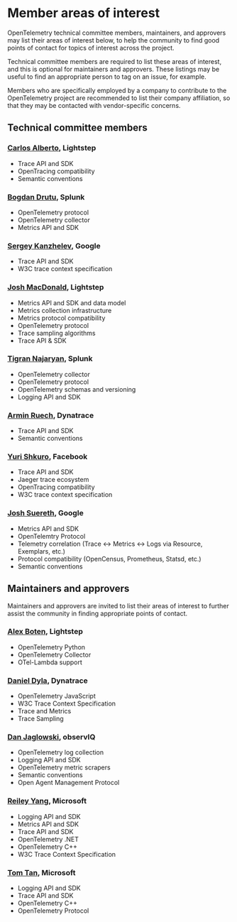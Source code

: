 # Member areas of interest

OpenTelemetry technical committee members, maintainers, and approvers
may list their areas of interest below, to help the community to find
good points of contact for topics of interest across the project.

Technical committee members are required to list these areas of
interest, and this is optional for maintainers and approvers.  These
listings may be useful to find an appropriate person to tag on an
issue, for example.

Members who are specifically employed by a company to contribute to
the OpenTelemetry project are recommended to list their company
affiliation, so that they may be contacted with vendor-specific
concerns.

<!-- Re-generate TOC with `markdown-toc --no-first-h1 -i` -->

<!-- toc -->

<!-- tocstop -->

## Technical committee members

### [Carlos Alberto](https://github.com/carlosalberto), Lightstep

- Trace API and SDK
- OpenTracing compatibility
- Semantic conventions

### [Bogdan Drutu](https://github.com/BogdanDrutu), Splunk

- OpenTelemetry protocol
- OpenTelemetry collector
- Metrics API and SDK

### [Sergey Kanzhelev](https://github.com/SergeyKanzhelev), Google

- Trace API and SDK
- W3C trace context specification

### [Josh MacDonald](https://github.com/jmacd), Lightstep

- Metrics API and SDK and data model
- Metrics collection infrastructure
- Metrics protocol compatibility
- OpenTelemetry protocol
- Trace sampling algorithms
- Trace API & SDK

### [Tigran Najaryan](https://github.com/tigrannajaryan), Splunk

- OpenTelemetry collector
- OpenTelemetry protocol
- OpenTelemetry schemas and versioning
- Logging API and SDK

### [Armin Ruech](https://github.com/arminru), Dynatrace

- Trace API and SDK
- Semantic conventions

### [Yuri Shkuro](https://github.com/yurishkuro), Facebook

- Trace API and SDK
- Jaeger trace ecosystem
- OpenTracing compatibility
- W3C trace context specification

### [Josh Suereth](https://github.com/jsuereth), Google

- Metrics API and SDK
- OpenTelemtry Protocol
- Telemetry correlation (Trace <-> Metrics <-> Logs via Resource, Exemplars, etc.)
- Protocol compatibility (OpenCensus, Prometheus, Statsd, etc.)
- Semantic conventions

## Maintainers and approvers

Maintainers and approvers are invited to list their areas of interest
to further assist the community in finding appropriate points of
contact.

### [Alex Boten](https://github.com/codeboten), Lightstep

- OpenTelemetry Python
- OpenTelemetry Collector
- OTel-Lambda support

### [Daniel Dyla](https://github.com/dyladan), Dynatrace

- OpenTelemetry JavaScript
- W3C Trace Context Specification
- Trace and Metrics
- Trace Sampling

### [Dan Jaglowski](https://github.com/djaglowski), observIQ

- OpenTelemetry log collection
- Logging API and SDK
- OpenTelemetry metric scrapers
- Semantic conventions
- Open Agent Management Protocol

### [Reiley Yang](https://github.com/reyang), Microsoft

- Logging API and SDK
- Metrics API and SDK
- Trace API and SDK
- OpenTelemetry .NET
- OpenTelemetry C++
- W3C Trace Context Specification

### [Tom Tan](https://github.com/ThomsonTan), Microsoft

- Logging API and SDK
- Trace API and SDK
- OpenTelemetry C++
- OpenTelemetry Protocol

<!-- ### [_Your name here_](http://github.com/your_name), Your Company -->

